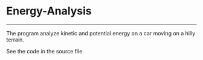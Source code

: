 # Energy-Analysis
______________________________________________________________

The program analyze kinetic and potential energy on a car moving on a hilly terrain. 

 See the code in the source file.
